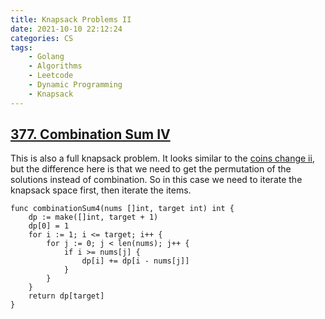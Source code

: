 ```yaml
---
title: Knapsack Problems II
date: 2021-10-10 22:12:24
categories: CS
tags:
    - Golang
    - Algorithms
    - Leetcode
    - Dynamic Programming
    - Knapsack
---
```


## [377. Combination Sum IV](https://leetcode.com/problems/combination-sum-iv)

This is also a full knapsack problem. It looks similar to the [coins change ii](/2021/10/07/Knapsack%20Problem%20I/), but the difference here is that we need to get the permutation of the solutions instead of combination. So in this case we need to iterate the knapsack space first, then iterate the items.

```golang
func combinationSum4(nums []int, target int) int {
    dp := make([]int, target + 1)
    dp[0] = 1
    for i := 1; i <= target; i++ {
        for j := 0; j < len(nums); j++ {
            if i >= nums[j] {
                dp[i] += dp[i - nums[j]]
            }
        }
    }
    return dp[target]
}
```